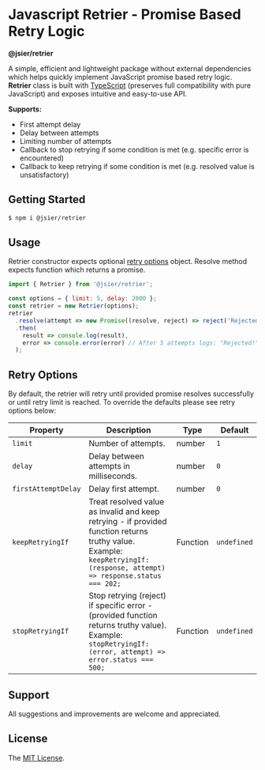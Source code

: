 # Javascript Retrier - Promise Based Retry Logic
**@jsier/retrier**

A simple, efficient and lightweight package without external dependencies which helps quickly implement JavaScript promise based retry logic. **Retrier** class is built with [TypeScript](http://www.typescriptlang.org/) (preserves full compatibility with pure JavaScript) and exposes intuitive and easy-to-use API. 

**Supports:**
- First attempt delay
- Delay between attempts
- Limiting number of attempts
- Callback to stop retrying if some condition is met (e.g. specific error is encountered)
- Callback to keep retrying if some condition is met (e.g. resolved value is unsatisfactory)


## Getting Started
```bash
$ npm i @jsier/retrier
```

## Usage
Retrier constructor expects optional [retry options](#retry-options) object.
Resolve method expects function which returns a promise.

```javascript
import { Retrier } from '@jsier/retrier';

const options = { limit: 5, delay: 2000 };
const retrier = new Retrier(options);
retrier
  .resolve(attempt => new Promise((resolve, reject) => reject('Rejected!')))
  .then(
    result => console.log(result),
    error => console.error(error) // After 5 attempts logs: "Rejected!"
  );
```

## Retry Options
By default, the retrier will retry until provided promise resolves successfully or until retry limit is reached. To override the defaults please see retry options below:

Property | Description | Type | Default
--- | --- | --- | ---
`limit` | Number of attempts. | number | `1`
`delay` | Delay between attempts in milliseconds. | number | `0`
`firstAttemptDelay` | Delay first attempt. | number | `0`
`keepRetryingIf` | Treat resolved value as invalid and keep retrying - if provided function returns truthy value. Example: `keepRetryingIf: (response, attempt) => response.status === 202;` | Function | `undefined`
`stopRetryingIf` | Stop retrying (reject) if specific error - (provided function returns truthy value). Example: `stopRetryingIf: (error, attempt) => error.status === 500;` | Function | `undefined`


## Support
All suggestions and improvements are welcome and appreciated.


## License
The [MIT License](https://github.com/seidme/jsier/blob/master/LICENSE).
